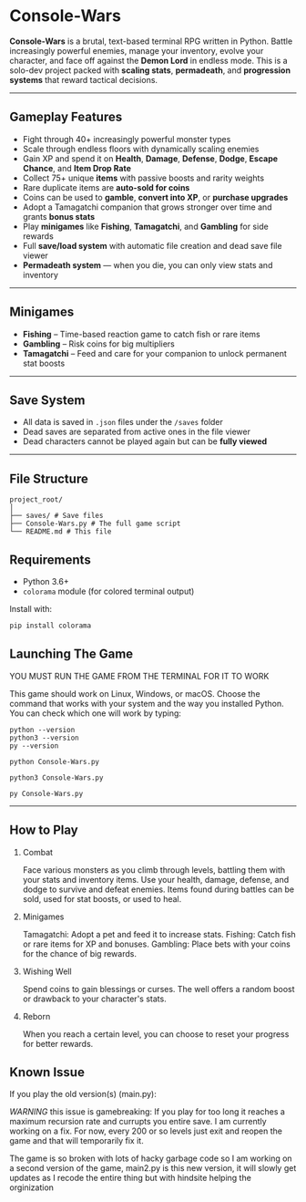 # Console-Wars

**Console-Wars** is a brutal, text-based terminal RPG written in Python. Battle increasingly powerful enemies, manage your inventory, evolve your character, and face off against the **Demon Lord** in endless mode. This is a solo-dev project packed with **scaling stats**, **permadeath**, and **progression systems** that reward tactical decisions.

---

## Gameplay Features

- Fight through 40+ increasingly powerful monster types
- Scale through endless floors with dynamically scaling enemies
- Gain XP and spend it on **Health**, **Damage**, **Defense**, **Dodge**, **Escape Chance**, and **Item Drop Rate**
- Collect 75+ unique **items** with passive boosts and rarity weights
- Rare duplicate items are **auto-sold for coins**
- Coins can be used to **gamble**, **convert into XP**, or **purchase upgrades**
- Adopt a Tamagatchi companion that grows stronger over time and grants **bonus stats**
- Play **minigames** like **Fishing**, **Tamagatchi**, and **Gambling** for side rewards
- Full **save/load system** with automatic file creation and dead save file viewer
- **Permadeath system** — when you die, you can only view stats and inventory

---

## Minigames

- **Fishing** – Time-based reaction game to catch fish or rare items
- **Gambling** – Risk coins for big multipliers
- **Tamagatchi** – Feed and care for your companion to unlock permanent stat boosts

---

## Save System

- All data is saved in `.json` files under the `/saves` folder
- Dead saves are separated from active ones in the file viewer
- Dead characters cannot be played again but can be **fully viewed**

---

## File Structure
```
project_root/
│
├── saves/ # Save files
├── Console-Wars.py # The full game script
└── README.md # This file
```
## Requirements

- Python 3.6+
- `colorama` module (for colored terminal output)

Install with:
```bash
pip install colorama
```

## Launching The Game

YOU MUST RUN THE GAME FROM THE TERMINAL FOR IT TO WORK

This game should work on Linux, Windows, or macOS. Choose the command that works with your system and the way you installed Python. You can check which one will work by typing:
```
python --version
python3 --version
py --version
```
```
python Console-Wars.py
```
```
python3 Console-Wars.py
```
```
py Console-Wars.py
```
---
## How to Play
1. Combat
   
    Face various monsters as you climb through levels, battling them with your stats and inventory items.
    Use your health, damage, defense, and dodge to survive and defeat enemies.
    Items found during battles can be sold, used for stat boosts, or used to heal.

3. Minigames
   
    Tamagatchi: Adopt a pet and feed it to increase stats.
    Fishing: Catch fish or rare items for XP and bonuses.
    Gambling: Place bets with your coins for the chance of big rewards.
   
5. Wishing Well
   
    Spend coins to gain blessings or curses. The well offers a random boost or drawback to your character's stats.
   
7. Reborn
   
    When you reach a certain level, you can choose to reset your progress for better rewards.
## Known Issue
If you play the old version(s) (main.py):

*WARNING* this issue is gamebreaking: If you play for too long it reaches a maximum recursion rate and currupts you entire save. I am currently working on a fix. For now, every 200 or so levels just exit and reopen the game and that will temporarily fix it.

The game is so broken with lots of hacky garbage code so I am working on a second version of the game, main2.py is this new version, it will slowly get updates as I recode the entire thing but with hindsite helping the orginization

